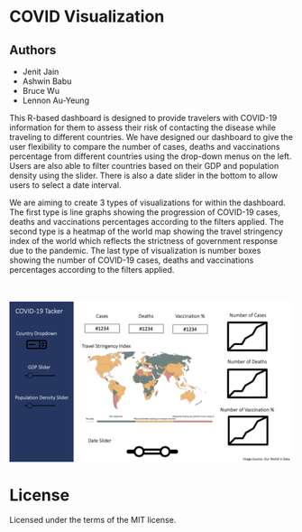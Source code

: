 # COVID Visualization

## Authors

- Jenit Jain
- Ashwin Babu
- Bruce Wu
- Lennon Au-Yeung

This R-based dashboard is designed to provide travelers with COVID-19 information for them to assess their risk of contacting the disease while traveling to different countries. We have designed our dashboard to give the user flexibility to compare the number of cases, deaths and vaccinations percentage from different countries using the drop-down menus on the left. Users are also able to filter countries based on their GDP and population density using the slider. There is also a date slider in the bottom to allow users to select a date interval.

We are aiming to create 3 types of visualizations for within the dashboard. The first type is line graphs showing the progression of COVID-19 cases, deaths and vaccinations percentages according to the filters applied. The second type is a heatmap of the world map showing the travel stringency index of the world which reflects the strictness of government response due to the pandemic. The last type of visualization is number boxes showing the number of COVID-19 cases, deaths and vaccinations percentages according to the filters applied.

<br>
<br>

<img src="img/dashboard_sketch.png">

# License
Licensed under the terms of the MIT license.